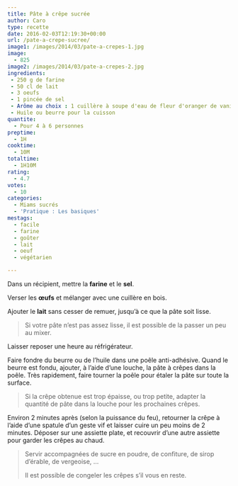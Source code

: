 ```yaml
---
title: Pâte à crêpe sucrée
author: Caro
type: recette
date: 2016-02-03T12:19:30+00:00
url: /pate-a-crepe-sucree/
image1: /images/2014/03/pate-a-crepes-1.jpg
image:
  - 825
image2: /images/2014/03/pate-a-crepes-2.jpg
ingredients:
 - 250 g de farine
 - 50 cl de lait
 - 3 oeufs
 - 1 pincée de sel
 - Arôme au choix : 1 cuillère à soupe d'eau de fleur d'oranger de vanille.
 - Huile ou beurre pour la cuisson
quantite:
  - Pour 4 à 6 personnes
preptime:
  - 1H
cooktime:
  - 10M
totaltime:
  - 1H10M
rating:
  - 4.7
votes:
  - 10
categories:
  - Miams sucrés
  - 'Pratique : Les basiques'
mestags:
  - facile
  - farine
  - goûter
  - lait
  - oeuf
  - végétarien

---
```

Dans un récipient, mettre la **farine** et le **sel**.

Verser les **œufs** et mélanger avec une cuillère en bois.

Ajouter le **lait** sans cesser de remuer, jusqu&rsquo;à ce que la pâte soit lisse.

> Si votre pâte n&rsquo;est pas assez lisse, il est possible de la passer un peu au mixer.

Laisser reposer une heure au réfrigérateur.

Faire fondre du beurre ou de l&rsquo;huile dans une poêle anti-adhésive. Quand le beurre est fondu, ajouter, à l&rsquo;aide d&rsquo;une louche, la pâte à crêpes dans la poêle. Très rapidement, faire tourner la poêle pour étaler la pâte sur toute la surface.

> Si la crêpe obtenue est trop épaisse, ou trop petite, adapter la quantité de pâte dans la louche pour les prochaines crêpes.

Environ 2 minutes après (selon la puissance du feu), retourner la crêpe à l&rsquo;aide d&rsquo;une spatule d&rsquo;un geste vif et laisser cuire un peu moins de 2 minutes. Déposer sur une assiette plate, et recouvrir d&rsquo;une autre assiette pour garder les crêpes au chaud.

> Servir accompagnées de sucre en poudre, de confiture, de sirop d&rsquo;érable, de vergeoise, &#8230;
> 
> Il est possible de congeler les crêpes s&rsquo;il vous en reste.

&nbsp;